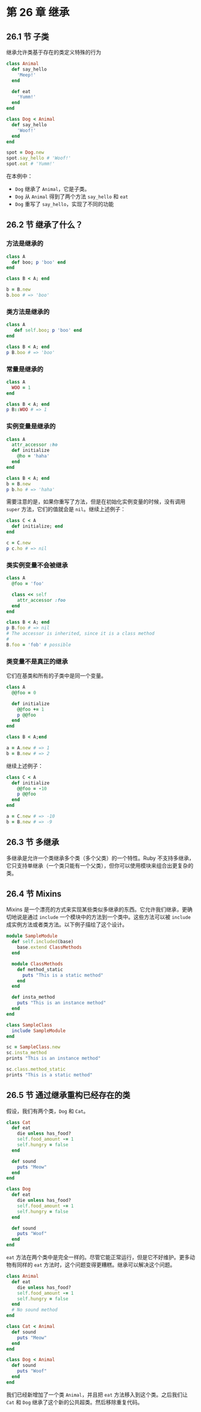 # 第 26 章 继承

## 26.1 节 子类

继承允许类基于存在的类定义特殊的行为

```ruby
class Animal
  def say_hello
    'Meep!'
  end

  def eat
    'Yumm!'
  end
end

class Dog < Animal
  def say_hello
    'Woof!'
  end
end

spot = Dog.new
spot.say_hello # 'Woof!'
spot.eat # 'Yumm!'
```

在本例中：

- `Dog` 继承了 `Animal`，它是子类。
- `Dog` 从 `Animal` 得到了两个方法 `say_hello` 和 `eat`
- `Dog` 重写了 `say_hello`，实现了不同的功能


## 26.2 节 继承了什么？

### 方法是继承的

```ruby
class A
  def boo; p 'boo' end
end

class B < A; end

b = B.new
b.boo # => 'boo'
```

### 类方法是继承的

```ruby
class A
   def self.boo; p 'boo' end
end

class B < A; end
p B.boo # => 'boo'
```

### 常量是继承的

```ruby
class A
  WOO = 1
end

class B < A; end
p B::WOO # => 1
```

### 实例变量是继承的

```ruby
class A
  attr_accessor :ho
  def initialize
    @ho = 'haha'
  end
end

class B < A; end
b = B.new
p b.ho # => 'haha'
```

需要注意的是，如果你重写了方法，但是在初始化实例变量的时候，没有调用 `super` 方法，它们的值就会是 `nil`。继续上述例子：

```ruby
class C < A
  def initialize; end
end

c = C.new
p c.ho # => nil
```

### 类实例变量不会被继承

```ruby
class A
  @foo = 'foo'

  class << self
    attr_accessor :foo
  end
end

class B < A; end
p B.foo # => nil
# The accessor is inherited, since it is a class method
#
B.foo = 'fob' # possible
```

### 类变量不是真正的继承

它们在基类和所有的子类中是同一个变量。

```ruby
class A
  @@foo = 0

  def initialize
    @@foo += 1
    p @@foo
  end
end

class B < A;end

a = A.new # => 1
b = B.new # => 2
```

继续上述例子：

```ruby
class C < A
  def initialize
    @@foo = -10
    p @@foo
  end
end

a = C.new # => -10
b = B.new # => -9
```


## 26.3 节 多继承

多继承是允许一个类继承多个类（多个父类）的一个特性。Ruby 不支持多继承，它只支持单继承（一个类只能有一个父类），但你可以使用模块来组合出更复杂的类。

## 26.4 节 Mixins

Mixins 是一个漂亮的方式来实现某些类似多继承的东西。它允许我们继承，更确切地说是通过 `include` 一个模块中的方法到一个类中。这些方法可以被 `include` 成实例方法或者类方法。以下例子描绘了这个设计。

```ruby
module SampleModule
  def self.included(base)
    base.extend ClassMethods
  end

  module ClassMethods
    def method_static
      puts "This is a static method"
    end
  end

  def insta_method
    puts "This is an instance method"
  end
end

class SampleClass
  include SampleModule
end

sc = SampleClass.new
sc.insta_method
prints "This is an instance method"

sc.class.method_static
prints "This is a static method"
```

## 26.5 节 通过继承重构已经存在的类

假设，我们有两个类，`Dog` 和 `Cat`。

```ruby
class Cat
  def eat
    die unless has_food?
    self.food_amount -= 1
    self.hungry = false
  end

  def sound
    puts "Meow"
  end
end

class Dog
  def eat
    die unless has_food?
    self.food_amount -= 1
    self.hungry = false
  end

  def sound
    puts "Woof"
  end
end
```

`eat` 方法在两个类中是完全一样的。尽管它能正常运行，但是它不好维护。更多动物有同样的 `eat` 方法时，这个问题变得更糟糕。继承可以解决这个问题。

```ruby
class Animal
  def eat
    die unless has_food?
    self.food_amount -= 1
    self.hungry = false
  end
  # No sound method
end

class Cat < Animal
  def sound
    puts "Meow"
  end
end

class Dog < Animal
  def sound
    puts "Woof"
  end
end
```

我们已经新增加了一个类 `Animal`，并且把 `eat` 方法移入到这个类。之后我们让 `Cat` 和 `Dog` 继承了这个新的公共超类。然后移除重复代码。
